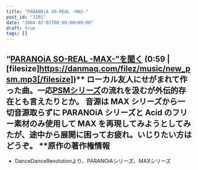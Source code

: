 ```yaml
---
title: "PARANOiA SO-REAL -MAX-"
post_id: "3101"
date: "2004-02-01T00:00:00+09:00"
draft: true
tags: []
---
```



## “[PARANOiA SO-REAL -MAX-”を聞く](/filez/music/new_psm.mp3) (0:59 | [filesize]https://danmaq.com/filez/music/new_psm.mp3[/filesize])** ローカル友人にせがまれて作った曲。一応[PSMシリーズ](/tag/PSM)の流れを汲むが外伝的存在とも言えたりとか。 音源は MAX シリーズから一切音源取らずに PARANOiA シリーズと Acid のフリー素材のみ使用して MAX を再現してみようとしてみたが、途中から展開に困ってお疲れ。いじりたい方はどうぞ。  **原作の著作権情報

  * DanceDanceRevolutionより、PARANOiAシリーズ、MAXシリーズ
